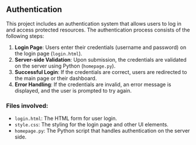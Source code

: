 ## Authentication

This project includes an authentication system that allows users to log in and access protected resources. The authentication process consists of the following steps:

1. **Login Page**: Users enter their credentials (username and password) on the login page (`login.html`).
2. **Server-side Validation**: Upon submission, the credentials are validated on the server using Python (`homepage.py`).
3. **Successful Login**: If the credentials are correct, users are redirected to the main page or their dashboard.
4. **Error Handling**: If the credentials are invalid, an error message is displayed, and the user is prompted to try again.

### Files involved:
- `login.html`: The HTML form for user login.
- `style.css`: The styling for the login page and other UI elements.
- `homepage.py`: The Python script that handles authentication on the server side.
